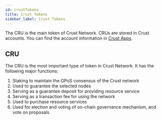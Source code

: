```yaml
---
id: crustTokens
title: Crust Tokens
sidebar_label: Crust Tokens
---
```


The CRU is the main token of Crust Network. CRUs are stored in Crust accounts. You can find the account information in [Crust Apps](https://apps.crust.network/#/accounts).

## CRU

The CRU is the most important type of token in Crust Network. It has the following major functions:

1. Staking to maintain the GPoS consensus of the Crust network
2. Used to guarantee the selected nodes
3. Serving as a guarantee deposit for providing resource service
4. Serving as a transaction fee for using the network
5. Used to purchase resource services
6. Used for election and voting of on-chain governance mechanism, and vote on proposals
